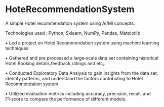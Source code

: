 # HoteRecommendationSystem
A simple Hotel recommendation system using Ai/Ml concepts.

Technologies used : Python, Sklearn, NumPy, Pandas, Matplotlib

• Led a project on Hotel Recommendation system using machine learning techniques

• Gathered and pre processed a large‑scale data set containing historical Hotel Booking details,feedback,ratings and etc,.

• Conducted Exploratory Data Analysis to gain insights from the data set, identify patterns, and understand the factors contributing to Hotel
Recommendation system

• Utilized evaluation metrics including accuracy, precision, recall, and F1‑score to compare the performance of different models.
